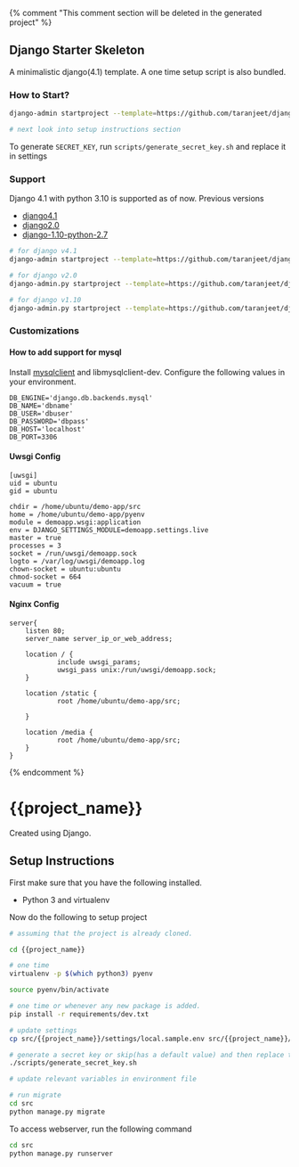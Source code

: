 {% comment "This comment section will be deleted in the generated project" %}

## Django Starter Skeleton

A minimalistic django(4.1) template. A one time setup script is also bundled.

### How to Start?

```bash
django-admin startproject --template=https://github.com/taranjeet/django-starter-skeleton/archive/master.zip --extension=py,md,html,sh,json --name=Makefile my_project

# next look into setup instructions section
```

To generate `SECRET_KEY`, run `scripts/generate_secret_key.sh` and replace it in settings

### Support

Django 4.1 with python 3.10 is supported as of now. Previous versions

* [django4.1](https://github.com/taranjeet/django-starter-skeleton/tree/master)
* [django2.0](https://github.com/taranjeet/django-starter-skeleton/tree/django2.0)
* [django-1.10-python-2.7](https://github.com/taranjeet/django-starter-skeleton/tree/django-1.10-python-2.7)

```bash
# for django v4.1
django-admin startproject --template=https://github.com/taranjeet/django-starter-skeleton/archive/master.zip --extension=py,md,html,sh,json --name=Makefile my_project

# for django v2.0
django-admin.py startproject --template=https://github.com/taranjeet/django-starter-skeleton/archive/django2.0.zip --extension=py,md,html,sh,json --name=Makefile my_project

# for django v1.10
django-admin.py startproject --template=https://github.com/taranjeet/django-starter-skeleton/archive/django-1.10-python-2.7.zip --extension=py,md,html,sh,json my_project
```

### Customizations

#### How to add support for mysql

Install [mysqlclient](https://pypi.org/project/mysqlclient/) and libmysqlclient-dev. Configure the following values in your environment.

```
DB_ENGINE='django.db.backends.mysql'
DB_NAME='dbname'
DB_USER='dbuser'
DB_PASSWORD='dbpass'
DB_HOST='localhost'
DB_PORT=3306
```

#### Uwsgi Config

```
[uwsgi]
uid = ubuntu
gid = ubuntu

chdir = /home/ubuntu/demo-app/src
home = /home/ubuntu/demo-app/pyenv
module = demoapp.wsgi:application
env = DJANGO_SETTINGS_MODULE=demoapp.settings.live
master = true
processes = 3
socket = /run/uwsgi/demoapp.sock
logto = /var/log/uwsgi/demoapp.log
chown-socket = ubuntu:ubuntu
chmod-socket = 664
vacuum = true
```

#### Nginx Config

```
server{
    listen 80;
    server_name server_ip_or_web_address;

    location / {
            include uwsgi_params;
            uwsgi_pass unix:/run/uwsgi/demoapp.sock;
    }

    location /static {
            root /home/ubuntu/demo-app/src;

    }

    location /media {
            root /home/ubuntu/demo-app/src;
    }
}
```
{% endcomment %}
# {{project_name}}

Created using Django.

## Setup Instructions

First make sure that you have the following installed.

* Python 3 and virtualenv

Now do the following to setup project

```bash
# assuming that the project is already cloned.

cd {{project_name}}

# one time
virtualenv -p $(which python3) pyenv

source pyenv/bin/activate

# one time or whenever any new package is added.
pip install -r requirements/dev.txt

# update settings
cp src/{{project_name}}/settings/local.sample.env src/{{project_name}}/settings/local.env

# generate a secret key or skip(has a default value) and then replace the value of `SECRET_KEY` in environment file(here local.env)
./scripts/generate_secret_key.sh

# update relevant variables in environment file

# run migrate
cd src
python manage.py migrate
```

To access webserver, run the following command

```bash
cd src
python manage.py runserver
```

